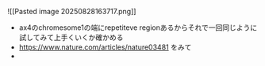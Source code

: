 
![[Pasted image 20250828163717.png]]

- ax4のchromesome1の端にrepetiteve regionあるからそれで一回同じように試してみて上手くいくか確かめる
- https://www.nature.com/articles/nature03481 をみて
- 
